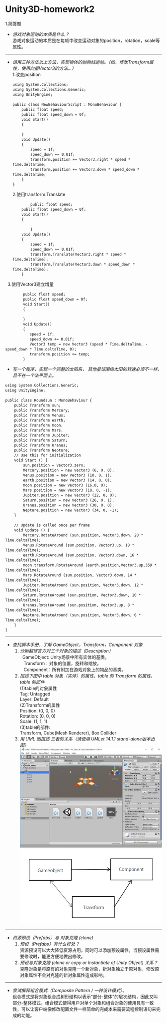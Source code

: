 # Unity3D-homework2

1.简答题
* *游戏对象运动的本质是什么？*<br/>
  游戏对象运动的本质是在每帧中改变运动对象的position，rotation，scale等属性。
***
* *请用三种方法以上方法，实现物体的抛物线运动。（如，修改Transform属性，使用向量Vector3的方法…）*<br/>
   1.改变position
   ~~~
   using System.Collections;
   using System.Collections.Generic;
   using UnityEngine;

   public class NewBehaviourScript : MonoBehaviour {
	   public float speed;
	   public float speed_down = 0f;
	   void Start()
	   {
  
	   }
	   void Update()
	   {
		   speed = 1f;
		   speed_down += 0.01f;
		   transform.position += Vector3.right * speed * Time.deltaTime;
		   transform.position += Vector3.down * speed_down * Time.deltaTime;
	   }
   }
   ~~~
   2.使用transform.Translate
   ~~~
           public float speed;
	   public float speed_down = 0f;
	   void Start()
	   {
     
           }
	   void Update()
	   {
		   speed = 1f;
		   speed_down += 0.01f;
		   transform.Translate(Vector3.right * speed * Time.deltaTime);
		   transform.Translate(Vector3.down * speed_down * Time.deltaTime);
	   }
   ~~~
   3.使用Vector3建立增量
   ~~~
           public float speed;
           public float speed_down = 0f;
           void Start()
           {
     
           }
           void Update()
           {
 	          speed = 1f;
	          speed_down += 0.01f;
	          Vector3 temp = new Vector3 (speed * Time.deltaTime, -speed_down * Time.deltaTime, 0);  
	          transform.position += temp;  
           }
   ~~~
* *写一个程序，实现一个完整的太阳系， 其他星球围绕太阳的转速必须不一样，且不在一个法平面上。*
~~~
using System.Collections.Generic;
using UnityEngine;

public class Roundsun : MonoBehaviour {
	public Transform sun;
	public Transform Mercury;
	public Transform Venus;
	public Transform earth;
	public Transform moon;
	public Transform Mars;
	public Transform Jupiter;
	public Transform Saturn;
	public Transform Uranus;
	public Transform Nepture;
	// Use this for initialization
	void Start () {
		sun.position = Vector3.zero;
		Mercury.position = new Vector3 (6, 0, 0);
		Venus.position = new Vector3 (10, 0, 1);
		earth.position = new Vector3 (14, 0, 0);
		moon.position = new Vector3 (16,0, 0);
		Mars.position = new Vector3 (18, 0, -1);
		Jupiter.position = new Vector3 (22, 0, 0);
		Saturn.position = new Vector3 (26, 0, 1);
		Uranus.position = new Vector3 (30, 0, 0);
		Nepture.position = new Vector3 (34, 0, -1);
	}
	
	// Update is called once per frame
	void Update () {
		Mercury.RotateAround (sun.position, Vector3.down, 20 * Time.deltaTime);
		Venus.RotateAround (sun.position, Vector3.up, 18 * Time.deltaTime);
		earth.RotateAround (sun.position, Vector3.down, 16 * Time.deltaTime);
		moon.transform.RotateAround (earth.position,Vector3.up,359 * Time.deltaTime);
		Mars.RotateAround (sun.position, Vector3.down, 14 * Time.deltaTime);
		Jupiter.RotateAround (sun.position, Vector3.down, 12 * Time.deltaTime);
		Saturn.RotateAround (sun.position, Vector3.down, 10 * Time.deltaTime);
		Uranus.RotateAround (sun.position, Vector3.up, 8 * Time.deltaTime);
		Nepture.RotateAround (sun.position, Vector3.down, 6 * Time.deltaTime);
	}
}
~~~
***
* *查找脚本手册，了解 GameObject，Transform，Component 对象*
  1. *分别翻译官方对三个对象的描述（Description）*<br/>
    GameObject: Unity场景中所有实体的基类。<br/>
    Transform：对象的位置，旋转和缩放。<br/>
    Component：所有附加在游戏对象上的物品的基类。<br/>
  2. *描述下图中 table 对象（实体）的属性、table 的 Transform 的属性、 table 的部件*<br/>
    (1)table的对象属性 <br/>
      Tag: Untagged <br/>
      Layer: Default <br/>
    (2)Transform的属性 <br/>
      Position: (0, 0, 0) <br/>
      Rotation: (0, 0, 0) <br/>
      Scale: (1, 1, 1) <br/>
    (3)table的部件: <br/>
      Transform, Cube(Mesh Renderer), Box Collider <br/>
  3.  *用 UML 图描述 三者的关系（请使用 UMLet 14.1.1 stand-alone版本出图）*
  ![](https://github.com/L1997YM/Unity3D-homework1/blob/master/hw_.jpg)<br/>
  ![](https://github.com/L1997YM/Unity3D-homework1/blob/master/UML_.png)<br/>
***
* *资源预设（Prefabs）与 对象克隆 (clone)*
  1. *预设（Prefabs）有什么好处？*<br/>
  资源预设可以大大降低资源占用，同时可以添加预设属性，当预设属性需要修改时，能更方便地做出修改。<br/>
  2. *预设与对象克隆 (clone or copy or Instantiate of Unity Object) 关系？*<br/>
  克隆对象是将原有的对象克隆一个新对象，新对象独立于原对象，修改原对象属性不会对克隆的新对象属性造成影响。
***
* *尝试解释组合模式（Composite Pattern / 一种设计模式）。*<br/>
组合模式是将对象组合成树形结构以表示"部分-整体"的层次结构，因此又叫部分-整体模式。组合模式使得用户对单个对象和组合对象的使用具有一致性，可以让客户端像修改配置文件一样简单的完成本来需要流程控制语句来完成的功能。
